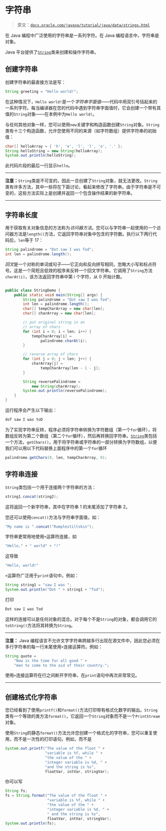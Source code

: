 # 字符串

> 原文：[`docs.oracle.com/javase/tutorial/java/data/strings.html`](https://docs.oracle.com/javase/tutorial/java/data/strings.html)

在 Java 编程中广泛使用的字符串是一系列字符。在 Java 编程语言中，字符串是对象。

Java 平台提供了[`String`](https://docs.oracle.com/javase/8/docs/api/java/lang/String.html)类来创建和操作字符串。

## 创建字符串

创建字符串的最直接方法是写：

```java
String greeting = "Hello world!";

```

在这种情况下，`Hello world!`是一个*字符串字面值*——代码中用双引号括起来的一系列字符。每当编译器在您的代码中遇到字符串字面值时，它会创建一个带有其值的`String`对象——在本例中为`Hello world!`。

与任何其他对象一样，您可以使用`new`关键字和构造函数创建`String`对象。`String`类有十三个构造函数，允许您使用不同的来源（如字符数组）提供字符串的初始值：

```java
char[] helloArray = { 'h', 'e', 'l', 'l', 'o', '.' };
String helloString = new String(helloArray);
System.out.println(helloString);

```

此代码片段的最后一行显示`hello`。

* * *

**注意：**`String`类是不可变的，因此一旦创建了`String`对象，就无法更改。`String`类有许多方法，其中一些将在下面讨论，看起来修改了字符串。由于字符串是不可变的，这些方法实际上是创建并返回一个包含操作结果的新字符串。

* * *

## 字符串长度

用于获取有关对象信息的方法称为*访问器方法*。您可以与字符串一起使用的一个访问器方法是`length()`方法，它返回字符串对象中包含的字符数。执行以下两行代码后，`len`等于 17：

```java
String palindrome = "Dot saw I was Tod";
int len = palindrome.length();

```

*回文*是一个对称的单词或句子——它正向和反向拼写相同，忽略大小写和标点符号。这是一个简短且低效的程序来反转一个回文字符串。它调用了`String`方法`charAt(i)`，该方法返回字符串中第 i 个字符，从 0 开始计数。

```java

public class StringDemo {
    public static void main(String[] args) {
        String palindrome = "Dot saw I was Tod";
        int len = palindrome.length();
        char[] tempCharArray = new char[len];
        char[] charArray = new char[len];

        // put original string in an 
        // array of chars
        for (int i = 0; i < len; i++) {
            tempCharArray[i] = 
                palindrome.charAt(i);
        } 

        // reverse array of chars
        for (int j = 0; j < len; j++) {
            charArray[j] =
                tempCharArray[len - 1 - j];
        }

        String reversePalindrome =
            new String(charArray);
        System.out.println(reversePalindrome);
    }
}

```

运行程序会产生以下输出：

```java
doT saw I was toD

```

为了实现字符串反转，程序必须将字符串转换为字符数组（第一个`for`循环），将数组反转为第二个数组（第二个`for`循环），然后再转换回字符串。[`String`](https://docs.oracle.com/javase/8/docs/api/java/lang/String.html)类包括一个方法，`getChars()`，用于将字符串或字符串的一部分转换为字符数组，以便我们可以用以下代码替换上面程序中的第一个`for`循环

```java
palindrome.getChars(0, len, tempCharArray, 0);

```

## 字符串连接

`String`类包括一个用于连接两个字符串的方法：

```java
string1.concat(string2); 

```

这将返回一个新字符串，其中在字符串 1 的末尾添加了字符串 2。

您还可以使用`concat()`方法与字符串字面值，如：

```java
"My name is ".concat("Rumplestiltskin");

```

字符串更常用地使用`+`运算符连接，如

```java
"Hello," + " world" + "!"

```

这导致

```java
"Hello, world!"

```

`+`运算符广泛用于`print`语句中。例如：

```java
String string1 = "saw I was ";
System.out.println("Dot " + string1 + "Tod");

```

打印

```java
Dot saw I was Tod

```

这样的连接可以是任何对象的混合。对于每个不是`String`的对象，都会调用它的`toString()`方法将其转换为`String`。

* * *

**注意：** Java 编程语言不允许文字字符串跨越多行出现在源文件中，因此您必须在多行字符串的每一行末尾使用`+`连接运算符。例如：

```java
String quote = 
    "Now is the time for all good " +
    "men to come to the aid of their country.";

```

使用`+`连接运算符在行之间断开字符串，在`print`语句中再次非常常见。

* * *

## 创建格式化字符串

您已经看到了使用`printf()`和`format()`方法打印带有格式化数字的输出。`String`类有一个等效的类方法`format()`，它返回一个`String`对象而不是一个`PrintStream`对象。

使用`String`的静态`format()`方法允许您创建一个格式化的字符串，您可以重复使用，而不是一次性的打印语句。例如，而不是

```java
System.out.printf("The value of the float " +
                  "variable is %f, while " +
                  "the value of the " + 
                  "integer variable is %d, " +
                  "and the string is %s", 
                  floatVar, intVar, stringVar); 

```

你可以写

```java
String fs;
fs = String.format("The value of the float " +
                   "variable is %f, while " +
                   "the value of the " + 
                   "integer variable is %d, " +
                   " and the string is %s",
                   floatVar, intVar, stringVar);
System.out.println(fs);

```
